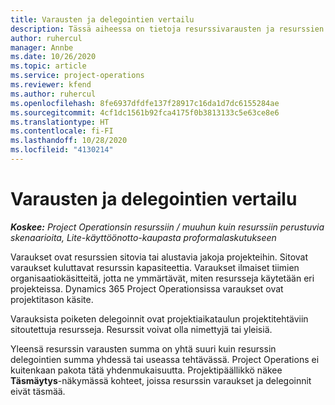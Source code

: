 ```yaml
---
title: Varausten ja delegointien vertailu
description: Tässä aiheessa on tietoja resurssivarausten ja resurssien delegointien välisistä eroista.
author: ruhercul
manager: Annbe
ms.date: 10/26/2020
ms.topic: article
ms.service: project-operations
ms.reviewer: kfend
ms.author: ruhercul
ms.openlocfilehash: 8fe6937dfdfe137f28917c16da1d7dc6155284ae
ms.sourcegitcommit: 4cf1dc1561b92fca4175f0b3813133c5e63ce8e6
ms.translationtype: HT
ms.contentlocale: fi-FI
ms.lasthandoff: 10/28/2020
ms.locfileid: "4130214"
---
```

# <a name="bookings-vs-assignments"></a>Varausten ja delegointien vertailu

_**Koskee:** Project Operationsin resurssiin / muuhun kuin resurssiin perustuvia skenaarioita, Lite-käyttöönotto-kaupasta proformalaskutukseen_

Varaukset ovat resurssien sitovia tai alustavia jakoja projekteihin. Sitovat varaukset kuluttavat resurssin kapasiteettia. Varaukset ilmaiset tiimien organisaatiokäsitteitä, jotta ne ymmärtävät, miten resursseja käytetään eri projekteissa. Dynamics 365 Project Operationsissa varaukset ovat projektitason käsite. 

Varauksista poiketen delegoinnit ovat projektiaikataulun projektitehtäviin sitoutettuja resursseja. Resurssit voivat olla nimettyjä tai yleisiä. 

Yleensä resurssin varausten summa on yhtä suuri kuin resurssin delegointien summa yhdessä tai useassa tehtävässä. Project Operations ei kuitenkaan pakota tätä yhdenmukaisuutta. Projektipäällikkö näkee **Täsmäytys**-näkymässä kohteet, joissa resurssin varaukset ja delegoinnit eivät täsmää.
